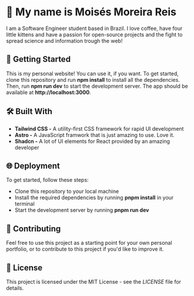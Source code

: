# 👋 My name is Moisés Moreira Reis

I am a Software Engineer student based in Brazil. I love coffee, have four little kittens and have a passion for open-source projects and the fight to spread science and information trough the web!

## 🚀 Getting Started

This is my personal website! You can use it, if you want. To get started, clone this repository and run **npm install** to install all the dependencies. Then, run **npm run dev** to start the development server. The app should be available at **http://localhost:3000**.

## 🛠️ Built With

* **Tailwind CSS -** A utility-first CSS framework for rapid UI development
* **Astro -** A JavaScript framwork that is just amazing to use. Love it. 
* **Shadcn -**  A lot of UI elements for React provided by an amazing developer

## 🌐 Deployment

To get started, follow these steps:

* Clone this repository to your local machine
* Install the required dependencies by running **pnpm install** in your terminal
* Start the development server by running **pnpm run dev**

## 🤝 Contributing

Feel free to use this project as a starting point for your own personal portfolio, or to contribute to this project if you'd like to improve it.

## 📝 License

This project is licensed under the MIT License - see the _LICENSE_ file for details.
